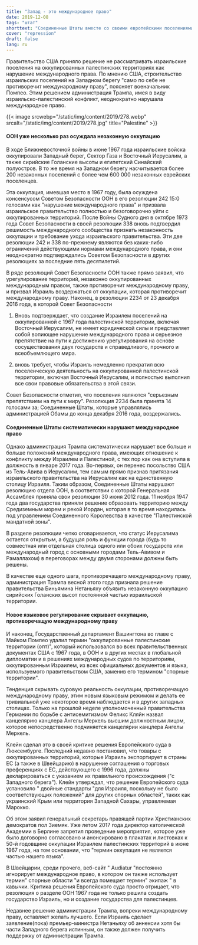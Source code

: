 ```yaml
---
title: "Запад - это международное право"
date: 2019-12-08
tags: "штат"
shorttext: "Соединенные Штаты вместе со своими европейскими поселениями нарушают международное право, как им заблагорассудится, и неоднократно нарушали его. Протесты не проходят."
cover: "repression"
draft: false
lang: ru
---
```


Правительство США приняло решение не рассматривать израильские поселения на оккупированных палестинских территориях как нарушение международного права. По мнению США, строительство израильских поселений на Западном берегу "само по себе не противоречит международному праву", поясняет военачальник Помпео. Этим решением администрация Трампа, имея в виду израильско-палестинский конфликт, неоднократно нарушала международное право.

{{< image srcwebp="/static/img/content/2019/278.webp" srcalt="/static/img/content/2019/278.jpg" title="Palestine" >}}

#### ООН уже несколько раз осуждала незаконную оккупацию

В ходе Ближневосточной войны в июне 1967 года израильские войска оккупировали Западный берег, Сектор Газа и Восточный Иерусалим, а также сирийские Голанские высоты и египетский Синайский полуостров. В то же время на Западном берегу насчитывается более 200 незаконных поселений с более чем 600 000 незаконных еврейских поселенцев.

Эта оккупация, имевшая место в 1967 году, была осуждена консенсусом Советом Безопасности ООН в его резолюции 242 15:0 голосами как "нарушение международного права" и призвала израильское правительство полностью и безоговорочно уйти с оккупированных территорий. После Войны Судного дня в октябре 1973 года Совет Безопасности в своей резолюции 338 вновь подтвердил решимость международного сообщества признать незаконность оккупации и требование ухода израильского правительства. Эти две резолюции 242 и 338 по-прежнему являются без каких-либо ограничений действующими нормами международного права, и они неоднократно подтверждались Советом Безопасности в других резолюциях за последние пять десятилетий.

В ряде резолюций Совет Безопасности ООН также прямо заявил, что урегулирование территорий, незаконно оккупированных международным правом, также противоречит международному праву, и призвал Израиль воздержаться от оккупации, которая противоречит международному праву. Наконец, в резолюции 2234 от 23 декабря 2016 года, в которой Совет Безопасности

  1. Вновь подтверждает, что создание Израилем поселений на оккупированной с 1967 года палестинской территории, включая Восточный Иерусалим, не имеет юридической силы и представляет собой вопиющее нарушение международного права и серьезное препятствие на пути к достижению урегулирования на основе сосуществования двух государств и справедливого, прочного и всеобъемлющего мира.
  
  2. вновь требует, чтобы Израиль немедленно прекратил всю поселенческую деятельность на оккупированной палестинской территории, включая Восточный Иерусалим, и полностью выполнил все свои правовые обязательства в этой связи.

Совет Безопасности отметил, что поселения являются "серьезным препятствием на пути к миру". Резолюция 2234 была принята 14 голосами за; Соединенные Штаты, которые управлялись администрацией Обамы до конца декабря 2016 года, воздержались.

#### Соединенные Штаты систематически нарушают международное право

Однако администрация Трампа систематически нарушает все больше и больше положений международного права, имеющих отношение к конфликту между Израилем и Палестиной, с тех пор как она вступила в должность в январе 2017 года. Во-первых, он перенес посольство США из Тель-Авива в Иерусалим, тем самым прямо признав притязания израильского правительства на Иерусалим как на единственную столицу Израиля. Таким образом, Соединенные Штаты нарушают резолюцию отдела ООН, в соответствии с которой Генеральная Ассамблея приняла свои резолюции 30 июня 2012 года.  11 ноября 1947 года два государства приняли решение образовать территорию между Средиземным морем и рекой Иордан, которая в то время находилась под управлением Соединенного Королевства в качестве "Палестинской мандатной зоны".

В разделе резолюции четко оговаривается, что статус Иерусалима остается открытым, а будущая роль и функции города (будь то совместная или отдельная столица одного или обоих государств или международный город с основными городами Тель-Авивом и Рамаллахом) в переговорах между двумя сторонами должны быть решены.

В качестве еще одного шага, противоречащего международному праву, администрация Трампа весной этого года признала решение правительства Биньямина Нетаньяху объявить незаконную оккупацию сирийских Голанских высот постоянной частью израильской территории.

#### Новое языковое регулирование скрывает оккупацию, противоречащую международному праву

И наконец, Государственный департамент Вашингтона во главе с Майком Помпео удалил термин "оккупированные палестинские территории (опт)", который использовался во всех правительственных документах США с 1967 года, в ООН и в других местах в глобальной дипломатии и в решениях международных судов по территориям, оккупированным Израилем, из всех официальных документов и языка, используемого правительством США, заменив его термином "спорные территории".

Тенденция скрывать суровую реальность оккупации, противоречащую международному праву, этим новым языковым режимом и делать ее тривиальной уже некоторое время наблюдается и в других западных столицах. Только на прошлой неделе уполномоченный правительства Германии по борьбе с антисемитизмом Феликс Кляйн назвал канцелярию канцлера Ангелы Меркель высшим должностным лицом, которое непосредственно подчиняется канцелярии канцлера Ангелы Меркель.

Клейн сделал это в своей критике решения Европейского суда в Люксембурге. Последний недавно постановил, что товары с оккупированных территорий, которые Израиль экспортирует в страны ЕС (а также в Швейцарию) в нарушение соглашения о торговых преференциях с ЕС, действующего с 1996 года, должны декларироваться с указанием их правильного происхождения ("с Западного берега"). Клейн утверждал, что решение Европейского суда установило " двойные стандарты "для Израиля, поскольку не было соответствующих положений" для других спорных областей", таких как украинский Крым или территория Западной Сахары, управляемая Марокко.

Об этом заявил генеральный секретарь правящей партии Христианских демократов пол Зиемяк. Уже летом 2017 года директор католической Академии в Берлине запретил проведение мероприятия, которое уже было договорно согласовано и анонсировано в плакатах и листовках к 50-й годовщине оккупации Израилем палестинских территорий в июне 1967 года, на том основании, что "термин оккупация не является частью нашего языка".

В Швейцарии, среди прочего, веб-сайт " Audiatur "постоянно игнорирует международное право, в котором он также использует термин" спорные области "и всегда помещает термин" экипаж " в кавычки. Критика решения Европейского суда просто отрицает, что резолюция о разделе ООН 1967 года не только решила создать государство Израиль, но и создание государства для палестинцев.

Недавнее решение администрации Трампа, вопреки международному праву, оставляет желать лучшего. Если Израиль сделает заявление(пока) премьер-министра Нетаньяху об аннексии хотя бы части Западного берега истинным, он также должен получить поддержку от администрации Трампа.
